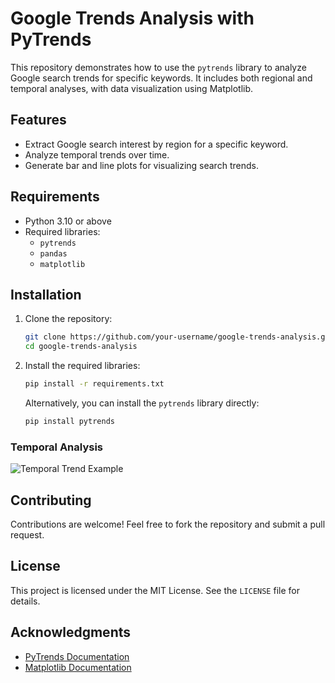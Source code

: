 # Google Trends Analysis with PyTrends

This repository demonstrates how to use the `pytrends` library to analyze Google search trends for specific keywords. It includes both regional and temporal analyses, with data visualization using Matplotlib.

## Features
- Extract Google search interest by region for a specific keyword.
- Analyze temporal trends over time.
- Generate bar and line plots for visualizing search trends.

## Requirements
- Python 3.10 or above
- Required libraries:
  - `pytrends`
  - `pandas`
  - `matplotlib`

## Installation

1. Clone the repository:
   ```bash
   git clone https://github.com/your-username/google-trends-analysis.git
   cd google-trends-analysis
   ```

2. Install the required libraries:
   ```bash
   pip install -r requirements.txt
   ```
   
   Alternatively, you can install the `pytrends` library directly:
   ```bash
   pip install pytrends
   ```

### Temporal Analysis
![Temporal Trend Example](example-temporal-plot.png)

## Contributing
Contributions are welcome! Feel free to fork the repository and submit a pull request.

## License
This project is licensed under the MIT License. See the `LICENSE` file for details.

## Acknowledgments
- [PyTrends Documentation](https://github.com/GeneralMills/pytrends)
- [Matplotlib Documentation](https://matplotlib.org/stable/contents.html)

